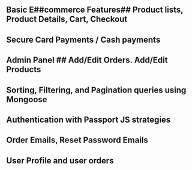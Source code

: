 ## Basic E##commerce Features## Product lists, Product Details, Cart, Checkout 
## Secure Card Payments / Cash payments
## Admin Panel ## Add/Edit Orders. Add/Edit Products
## Sorting, Filtering, and Pagination queries using Mongoose
## Authentication with Passport JS strategies
## Order Emails, Reset Password Emails
## User Profile and user orders